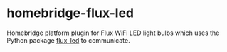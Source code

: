 # homebridge-flux-led

Homebridge platform plugin for Flux WiFi LED light bulbs which uses the Python package [flux_led](https://github.com/Danielhiversen/flux_led) to communicate.
